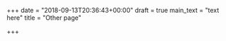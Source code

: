 +++
date = "2018-09-13T20:36:43+00:00"
draft = true
main_text = "text here"
title = "Other page"

+++
